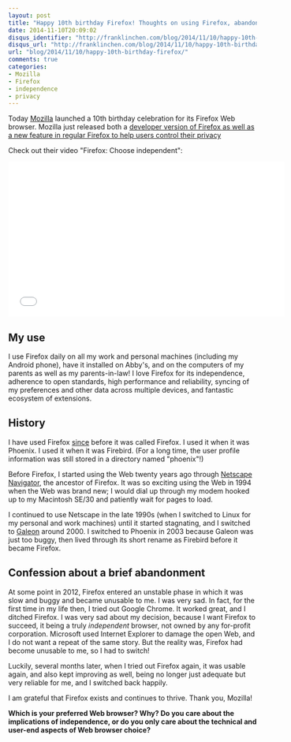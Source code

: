 ```yaml
---
layout: post
title: "Happy 10th birthday Firefox! Thoughts on using Firefox, abandoning it, and returning to it again"
date: 2014-11-10T20:09:02
disqus_identifier: "http://franklinchen.com/blog/2014/11/10/happy-10th-birthday-firefox/"
disqus_url: "http://franklinchen.com/blog/2014/11/10/happy-10th-birthday-firefox/"
url: "blog/2014/11/10/happy-10th-birthday-firefox/"
comments: true
categories:
- Mozilla
- Firefox
- independence
- privacy
---
```

Today [Mozilla](http://www.mozilla.org/) launched a 10th birthday celebration for its Firefox Web browser. Mozilla just released both a [developer version of Firefox as well as a new feature in regular Firefox to help users control their privacy](http://arstechnica.com/information-technology/2014/11/developer-edition-and-privacy-are-firefoxs-10th-birthday-present-for-the-world/)

Check out their video "Firefox: Choose independent":

<iframe width="560" height="315" src="//www.youtube.com/embed/LtOGa5M8AuU" frameborder="0" allowfullscreen></iframe>

## My use

I use Firefox daily on all my work and personal machines (including my Android phone), have it installed on Abby's, and on the computers of my parents as well as my parents-in-law! I love Firefox for its independence, adherence to open standards, high performance and reliability, syncing of my preferences and other data across multiple devices, and fantastic ecosystem of extensions.

## History

I have used Firefox [since](http://en.wikipedia.org/wiki/History_of_Firefox) before it was called Firefox. I used it when it was Phoenix. I used it when it was Firebird. (For a long time, the user profile information was still stored in a directory named "phoenix"!)

Before Firefox, I started using the Web twenty years ago through [Netscape Navigator](http://en.wikipedia.org/wiki/Netscape_Navigator), the ancestor of Firefox. It was so exciting using the Web in 1994 when the Web was brand new; I would dial up through my modem hooked up to my Macintosh SE/30 and patiently wait for pages to load.

I continued to use Netscape in the late 1990s (when I switched to Linux for my personal and work machines) until it started stagnating, and I switched to [Galeon](http://en.wikipedia.org/wiki/Galeon) around 2000. I switched to Phoenix in 2003 because Galeon was just too buggy, then lived through its short rename as Firebird before it became Firefox.

## Confession about a brief abandonment

At some point in 2012, Firefox entered an unstable phase in which it was slow and buggy and became unusable to me. I was very sad. In fact, for the first time in my life then, I tried out Google Chrome. It worked great, and I ditched Firefox. I was very sad about my decision, because I want Firefox to succeed, it being a truly *independent* browser, not owned by any for-profit corporation. Microsoft used Internet Explorer to damage the open Web, and I do not want a repeat of the same story. But the reality was, Firefox had become unusable to me, so I had to switch!

Luckily, several months later, when I tried out Firefox again, it was usable again, and also kept improving as well, being no longer just adequate but very reliable for me, and I switched back happily.

I am grateful that Firefox exists and continues to thrive. Thank you, Mozilla!

**Which is your preferred Web browser? Why? Do you care about the implications of independence, or do you only care about the technical and user-end aspects of Web browser choice?**
